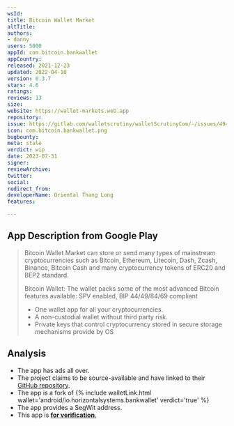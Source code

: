 ```yaml
---
wsId: 
title: Bitcoin Wallet Market
altTitle: 
authors:
- danny
users: 5000
appId: com.bitcoin.bankwallet
appCountry: 
released: 2021-12-23
updated: 2022-04-10
version: 0.3.7
stars: 4.6
ratings: 
reviews: 13
size: 
website: https://wallet-markets.web.app
repository: 
issue: https://gitlab.com/walletscrutiny/walletScrutinyCom/-/issues/494
icon: com.bitcoin.bankwallet.png
bugbounty: 
meta: stale
verdict: wip
date: 2023-07-31
signer: 
reviewArchive: 
twitter: 
social: 
redirect_from: 
developerName: Oriental Thang Long
features: 

---
```


## App Description from Google Play

> Bitcoin Wallet Market can store or send many types of mainstream cryptocurrencies such as Bitcoin, Ethereum, Litecoin, Dash, Zcash, Binance, Bitcoin Cash and many cryptocurrency tokens of ERC20 and BEP2 standard.
>
> Bitcoin Wallet: The wallet packs some of the most advanced Bitcoin features available: SPV enabled, BIP 44/49/84/69 compliant
>
> - One wallet app for all your cryptocurrencies.
> - A non-custodial wallet without third party risk.
> - Private keys that control cryptocurrency stored in secure storage mechanisms provide by OS

## Analysis 

- The app has ads all over.
- The project claims to be source-available and have linked to their [GitHub repository](https://github.com/hoanghiephui/unstoppable-wallet-android). 
- The app is a fork of {% include walletLink.html wallet='android/io.horizontalsystems.bankwallet' verdict='true' %} 
- The app provides a SegWit address. 
- This app is [**for verification**.](https://gitlab.com/walletscrutiny/walletScrutinyCom/-/issues/494)
